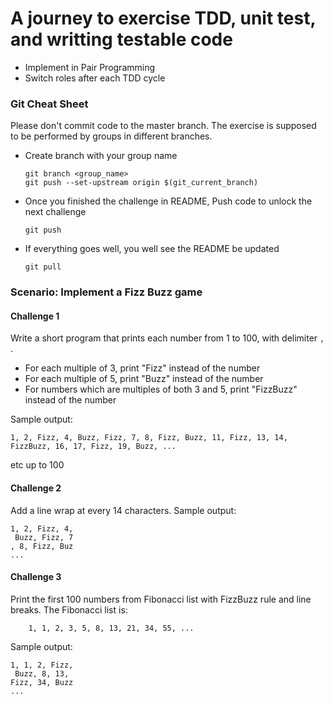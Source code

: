 # A journey to exercise TDD, unit test, and writting testable code

- Implement in Pair Programming
- Switch roles after each TDD cycle

### Git Cheat Sheet
Please don't commit code to the master branch. The exercise is supposed to be performed by groups in different branches.
- Create branch with your group name
    ```
    git branch <group_name>
    git push --set-upstream origin $(git_current_branch)
    ```
- Once you finished the challenge in README, Push code to unlock the next challenge
    ```
    git push
    ````
- If everything goes well, you well see the README be updated
    ```
    git pull
    ```

### Scenario: Implement a Fizz Buzz game
#### Challenge 1
Write a short program that prints each number from 1 to 100, with delimiter `, `.

- For each multiple of 3, print "Fizz" instead of the number
- For each multiple of 5, print "Buzz" instead of the number 
- For numbers which are multiples of both 3 and 5, print "FizzBuzz" instead of the number

Sample output:
```
1, 2, Fizz, 4, Buzz, Fizz, 7, 8, Fizz, Buzz, 11, Fizz, 13, 14, FizzBuzz, 16, 17, Fizz, 19, Buzz, ...
```
etc up to 100


#### Challenge 2
Add a line wrap at every 14 characters.
Sample output:
```
1, 2, Fizz, 4,
 Buzz, Fizz, 7
, 8, Fizz, Buz
...
```


#### Challenge 3
Print the first 100 numbers from Fibonacci list with FizzBuzz rule and line breaks.
The Fibonacci list is:
```
    1, 1, 2, 3, 5, 8, 13, 21, 34, 55, ...
```
Sample output:
```
1, 1, 2, Fizz,
 Buzz, 8, 13, 
Fizz, 34, Buzz
...
```

